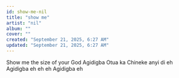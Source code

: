 ```yaml
---
id: show-me-nil
title: "show me"
artist: "nil"
album: ""
cover: ""
created: "September 21, 2025, 6:27 AM"
updated: "September 21, 2025, 6:27 AM"
---
```


Show me the size of your God
Agidigba 
Otua ka Chineke anyi di eh
Agidigba eh eh eh
Agidigba eh
